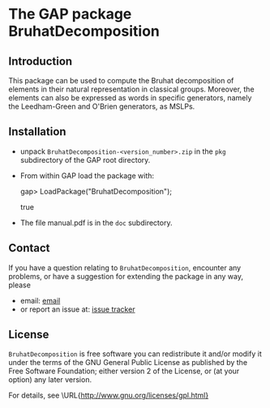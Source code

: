 # The GAP package BruhatDecomposition

## Introduction

This package can be used to compute the Bruhat decomposition of elements in their natural representation in classical groups. Moreover, the elements can also be expressed as words in specific generators, namely the Leedham-Green and O'Brien generators, as MSLPs. 

## Installation

 * unpack `BruhatDecomposition-<version_number>.zip` in the `pkg` subdirectory of the GAP root directory.
 * From within GAP load the package with:

    gap> LoadPackage("BruhatDecomposition");

    true
 
 * The file manual.pdf is in the `doc` subdirectory.

## Contact

If you have a question relating to `BruhatDecomposition`, encounter any problems, or have a suggestion for extending the package in any way, please 
 * email: [email](daniel.rademacher@rwth-aachen.de)
 * or report an issue at: [issue tracker](https://github.com/User141/BruhatDecomposition2/issues)

## License

`BruhatDecomposition` is free software you can redistribute it and/or modify it
under the terms of the GNU General Public License as published by the Free
Software Foundation; either version 2 of the License, or (at your option) any
later version.

For details, see \URL{http://www.gnu.org/licenses/gpl.html}
